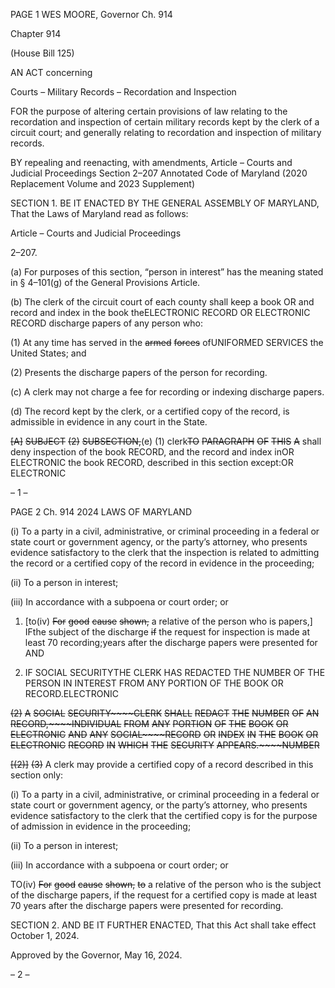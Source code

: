 PAGE 1
WES MOORE, Governor Ch. 914

Chapter 914

(House Bill 125)

AN ACT concerning

Courts – Military Records – Recordation and Inspection

FOR the purpose of altering certain provisions of law relating to the recordation and
inspection of certain military records kept by the clerk of a circuit court; and
generally relating to recordation and inspection of military records.

BY repealing and reenacting, with amendments,
Article – Courts and Judicial Proceedings
Section 2–207
Annotated Code of Maryland
(2020 Replacement Volume and 2023 Supplement)

SECTION 1. BE IT ENACTED BY THE GENERAL ASSEMBLY OF MARYLAND,
That the Laws of Maryland read as follows:

Article – Courts and Judicial Proceedings

2–207.

(a) For purposes of this section, “person in interest” has the meaning stated in §
4–101(g) of the General Provisions Article.

(b) The clerk of the circuit court of each county shall keep a book OR
and record and index in the book theELECTRONIC RECORD OR ELECTRONIC RECORD
discharge papers of any person who:

(1) At any time has served in the ~~armed~~ ~~forces~~ ofUNIFORMED SERVICES
the United States; and

(2) Presents the discharge papers of the person for recording.

(c) A clerk may not charge a fee for recording or indexing discharge papers.

(d) The record kept by the clerk, or a certified copy of the record, is admissible in
evidence in any court in the State.

~~[A]~~ ~~SUBJECT~~ ~~(2)~~ ~~SUBSECTION,~~(e) (1) clerk~~TO~~ ~~PARAGRAPH~~ ~~OF~~ ~~THIS~~ ~~A~~
shall deny inspection of the book RECORD, and the record and index inOR ELECTRONIC
the book RECORD, described in this section except:OR ELECTRONIC

– 1 –

PAGE 2
Ch. 914 2024 LAWS OF MARYLAND

(i) To a party in a civil, administrative, or criminal proceeding in a
federal or state court or government agency, or the party’s attorney, who presents evidence
satisfactory to the clerk that the inspection is related to admitting the record or a certified
copy of the record in evidence in the proceeding;

(ii) To a person in interest;

(iii) In accordance with a subpoena or court order; or

1. [to(iv) ~~For~~ ~~good~~ ~~cause~~ ~~shown,~~ a relative of the person who is
papers,] IFthe subject of the discharge ~~if~~ the request for inspection is made at least 70
recording;years after the discharge papers were presented for AND

2. IF SOCIAL SECURITYTHE CLERK HAS REDACTED THE
NUMBER OF THE PERSON IN INTEREST FROM ANY PORTION OF THE BOOK OR
RECORD.ELECTRONIC

~~(2)~~ ~~A~~ ~~SOCIAL~~ ~~SECURITY~~~~CLERK~~ ~~SHALL~~ ~~REDACT~~ ~~THE~~ ~~NUMBER~~ ~~OF~~ ~~AN~~
~~RECORD,~~~~INDIVIDUAL~~ ~~FROM~~ ~~ANY~~ ~~PORTION~~ ~~OF~~ ~~THE~~ ~~BOOK~~ ~~OR~~ ~~ELECTRONIC~~ ~~AND~~ ~~ANY~~
~~SOCIAL~~~~RECORD~~ ~~OR~~ ~~INDEX~~ ~~IN~~ ~~THE~~ ~~BOOK~~ ~~OR~~ ~~ELECTRONIC~~ ~~RECORD~~ ~~IN~~ ~~WHICH~~ ~~THE~~
~~SECURITY~~ ~~APPEARS.~~~~NUMBER~~

~~[(2)]~~ ~~(3)~~ A clerk may provide a certified copy of a record described in this
section only:

(i) To a party in a civil, administrative, or criminal proceeding in a
federal or state court or government agency, or the party’s attorney, who presents evidence
satisfactory to the clerk that the certified copy is for the purpose of admission in evidence
in the proceeding;

(ii) To a person in interest;

(iii) In accordance with a subpoena or court order; or

TO(iv) ~~For~~ ~~good~~ ~~cause~~ ~~shown,~~ ~~to~~ a relative of the person who is the
subject of the discharge papers, if the request for a certified copy is made at least 70 years
after the discharge papers were presented for recording.

SECTION 2. AND BE IT FURTHER ENACTED, That this Act shall take effect
October 1, 2024.

Approved by the Governor, May 16, 2024.

– 2 –